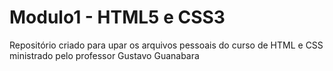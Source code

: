 # Modulo1 - HTML5 e CSS3
 Repositório criado para upar os arquivos pessoais do curso de HTML e CSS ministrado pelo professor Gustavo Guanabara

